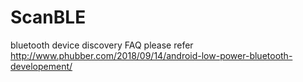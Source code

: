 # ScanBLE
bluetooth device discovery
FAQ please refer http://www.phubber.com/2018/09/14/android-low-power-bluetooth-developement/
